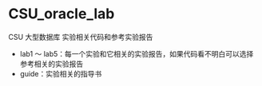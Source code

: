 # CSU_oracle_lab
CSU 大型数据库 实验相关代码和参考实验报告

* lab1 ～ lab5：每一个实验和它相关的实验报告，如果代码看不明白可以选择参考相关的实验报告
* guide：实验相关的指导书
